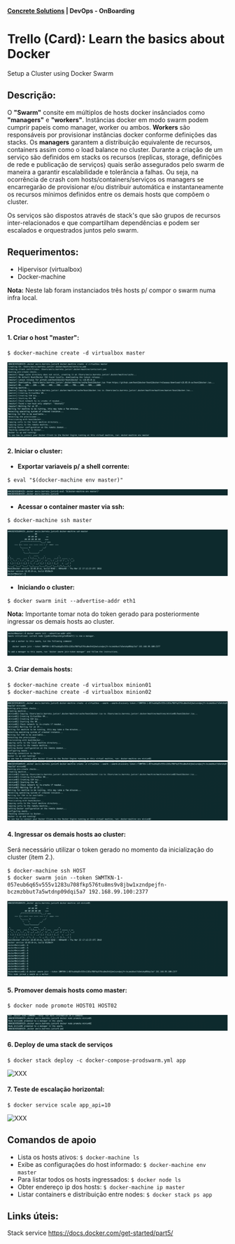
__[Concrete Solutions](http://www.concretesolutions.com.br) | DevOps - OnBoarding__

# **Trello (Card):** Learn the basics about Docker

Setup a Cluster using Docker Swarm

## Descrição:

O **"Swarm"** consite em múltiplos de hosts docker insânciados como **"managers"** e **"workers"**. Instâncias docker em modo swarm podem cumprir papeis como manager, worker ou ambos. **Workers** são responsáveis por provisionar instâncias docker conforme definições das stacks. Os **managers** garantem a distribuição equivalente de recursos, containers assim como o load balance no cluster. Durante a criação de um serviço são definidos em stacks os recursos (replicas, storage, definições de rede e publicação de serviços) quais serão assegurados pelo swarm de maneira a garantir escalabilidade e tolerância a falhas. Ou seja, na ocorrência de crash com hosts/containers/serviços os managers se encarregarão de provisionar e/ou distribuir automática e instantaneamente os recursos mínimos definidos entre os demais hosts que compõem o cluster.

Os serviços são dispostos através de stack's que são grupos de recursos inter-relacionados e que compartilham dependências e podem ser escalados e  orquestrados juntos pelo swarm.

## Requerimentos:

- Hipervisor (virtualbox)
- Docker-machine

**Nota:** Neste lab foram instanciados três hosts p/ compor o swarm numa infra local.

## Procedimentos

#### 1. Criar o host **"master"**:

```
$ docker-machine create -d virtualbox master
```

![Create host master](https://github.com/concrete-aecio-barreto-junior/docker-swarm/blob/master/images/create-host-master.png "Create host master")

#### **2. Iniciar o cluster:**
  * **Exportar variaveis p/ a shell corrente:**

  ```
  $ eval "$(docker-machine env master)"
  ```

  ![Vars exporting](https://github.com/concrete-aecio-barreto-junior/docker-swarm/blob/master/images/vars-exporting.png "Var exporting")

  * **Acessar o container master via ssh:**

  ```
  $ docker-machine ssh master
  ```

  ![SSH master host](https://github.com/concrete-aecio-barreto-junior/docker-swarm/blob/master/images/ssh-master.png "SSH master host")

  * **Iniciando o cluster:**

  ```
  $ docker swarm init --advertise-addr eth1
  ```
  **Nota:** Importante tomar nota do token gerado para posteriormente ingressar os demais hosts ao cluster.


  ![Starting Swarm cluster](https://github.com/concrete-aecio-barreto-junior/docker-swarm/blob/master/images/start-cluster.png "Starting cluster")


#### 3. **Criar demais hosts:**

```
$ docker-machine create -d virtualbox minion01
$ docker-machine create -d virtualbox minion02
```

![Create hosts 01](https://github.com/concrete-aecio-barreto-junior/docker-swarm/blob/master/images/create-hosts01.png "create-hosts 01")
![Create hosts 02](https://github.com/concrete-aecio-barreto-junior/docker-swarm/blob/master/images/create-hosts02.png "create-hosts 02")


#### 4. **Ingressar os demais hosts ao cluster:**

Será necessário utilizar o token gerado no momento da inicialização do cluster (item 2.).

```
$ docker-machine ssh HOST
$ docker swarm join --token SWMTKN-1-057eub6q65v555v1283u708fkp576tu8ms9v8jbw1xzndpejfn-bczmzbbut7a5wtdnp09dqi5a7 192.168.99.100:2377
```

![Swarm join](https://github.com/concrete-aecio-barreto-junior/docker-swarm/blob/master/images/swarm-join.png "Swarm Join")

#### 5. **Promover demais hosts como master:**

```
$ docker node promote HOST01 HOST02
```

![Promote node](https://github.com/concrete-aecio-barreto-junior/docker-swarm/blob/master/images/promote-node.png "Promote node")

#### 6. **Deploy de uma stack de serviços**

```
$ docker stack deploy -c docker-compose-prodswarm.yml app
```

![XXX](https://github.com/concrete-aecio-barreto-junior/docker-swarm/blob/master/images/XXX.png "XXX")


#### 7. **Teste de escalação horizontal:**

```
$ docker service scale app_api=10
```

![XXX](https://github.com/concrete-aecio-barreto-junior/docker-swarm/blob/master/images/XXX.png "XXX")

## Comandos de apoio

- Lista os hosts ativos: `$ docker-machine ls`
- Exibe as configurações do host informado: `$ docker-machine env master`
- Para listar todos os hosts ingressados: `$ docker node ls`
- Obter endereço ip dos hosts: `$ docker-machine ip master`
- Listar containers e distribuição entre nodes: `$ docker stack ps app`

## Links úteis:

Stack service https://docs.docker.com/get-started/part5/
